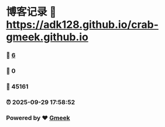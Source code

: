 # 博客记录 :link: https://adk128.github.io/crab-gmeek.github.io 
### :page_facing_up: [6](https://adk128.github.io/crab-gmeek.github.io/tag.html) 
### :speech_balloon: 0 
### :hibiscus: 45161 
### :alarm_clock: 2025-09-29 17:58:52 
### Powered by :heart: [Gmeek](https://github.com/Meekdai/Gmeek)
